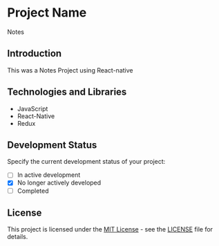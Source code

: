 # Project Name

Notes

## Introduction

This was a Notes Project using React-native

## Technologies and Libraries

- JavaScript
- React-Native
- Redux

## Development Status

Specify the current development status of your project:

- [ ] In active development
- [X] No longer actively developed
- [ ] Completed

## License

This project is licensed under the [MIT License](LICENSE) - see the [LICENSE](LICENSE) file for details.

